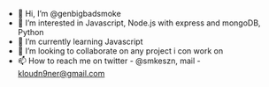 - 👋 Hi, I’m @genbigbadsmoke
- 👀 I’m interested in Javascript, Node.js with express and mongoDB, Python 
- 🌱 I’m currently learning Javascript
- 💞️ I’m looking to collaborate on any project i con work on
- 📫 How to reach me on twitter - @smkeszn, mail - kloudn9ner@gmail.com

<!---
genbigbadsmoke/genbigbadsmoke is a ✨ special ✨ repository because its `README.md` (this file) appears on your GitHub profile.
You can click the Preview link to take a look at your changes.
--->

